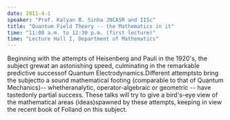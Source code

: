 ```yaml
---
date: 2011-4-1
speaker: "Prof. Kalyan B. Sinha JNCASR and IISc"
title: "Quantum Field Theory -- the Mathematics in it"
time: "11:00 a.m. to 12:30 p.m. (first lecture)" 
time: "Lecture Hall I, Department of Mathematics"
---
```

Beginning with the attempts of Heisenberg and Pauli in the 1920's, the subject grewat an astonishing speed, culminating in the remarkable predictive successof Quantum Electrodynamics.Different attemptsto bring the subjectto a sound mathematical footing (comparable to that of Quantum Mechanics)-- whetheranalytic, operator-algebraic or geometric -- have tastedonly partial success. These talks will try to give a bird's-eye view of the mathematical areas (ideas)spawned by these attempts, keeping in view the recent book of Folland on this subject.
